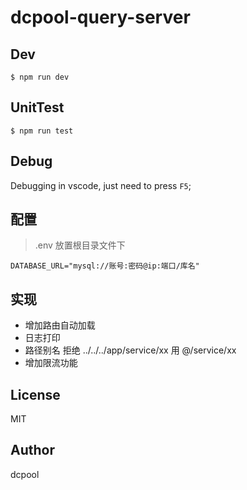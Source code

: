 # dcpool-query-server


## Dev

```
$ npm run dev
```

## UnitTest

```
$ npm run test
```

## Debug

Debugging in vscode, just need to press `F5`;

## 配置
> .env 放置根目录文件下
```
DATABASE_URL="mysql://账号:密码@ip:端口/库名"
```

## 实现

- 增加路由自动加载
- 日志打印
- 路径别名 拒绝 ../../../app/service/xx 用 @/service/xx
- 增加限流功能

## License

MIT

## Author

dcpool


